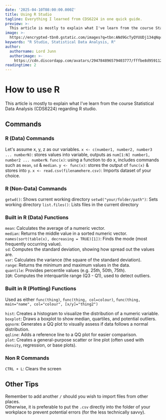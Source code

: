 ```yaml
---
date: '2025-04-10T08:00:00.000Z'
title: Using R Studio
tagline: Everything I learned from CDS6224 in one quick guide.
preview: >-
  This article is mostly to explain what I've learn from the course Statistical Data Analysis (CDS6224) regarding R studio. Think of it as a general guide.
image: >-
  https://encrypted-tbn0.gstatic.com/images?q=tbn:ANd9GcTyQYUUDj134qNqcQ2zONrDr54rCS7Is7JrtQ&s
keywords: "R Studio, Statistical Data Analysis, R"
author:
  authorname: Lord Junn
  authorimage: >-
    https://cdn.discordapp.com/avatars/294784896579403777/fffbe8d9591126d66f8a3b57da81e26a.png?size=4096
readingtime: 2
---
```


# How to use R

This article is mostly to explain what I've learn from the course Statistical Data Analysis (CDS6224) regarding R studio.

## Commands

### R (Data) Commands
Let's assume x, y, z as our variables.
`x <- c(number1, number2, number3 ... numberN)`: stores values into variable, outputs as `num[1:N] number1, number2 ... numberN`.
`func(x)`: using a function to do x, includes commands such as `mean`, `sd` & `median`.
`y <- func(x)`: stores the output of `func(x)` & stores into `y`.
`x <- read.csv(filenamehere.csv)`: Imports dataset of your choice.

### R (Non-Data) Commands
`getwd()`: Shows current working directory
`setwd("your/folder/path")`: Sets working directory
`list.files()`: Lists files in the current directory

### Built in R (Data) Functions
`mean`: Calculates the average of a numeric vector.  
`median`: Returns the middle value in a sorted numeric vector.  
`names(sort(table(x), decreasing = TRUE)[1])`: Finds the mode (most frequently occurring value).  
`sd`: Computes the standard deviation, showing how spread out the values are.  
`var`: Calculates the variance (the square of the standard deviation).  
`range`: Returns the minimum and maximum values in the data.  
`quantile`: Provides percentile values (e.g. 25th, 50th, 75th).  
`IQR`: Computes the interquartile range (Q3 - Q1), used to detect outliers.

### Built in R (Plotting) Functions
Used as either `func(thing)`, `func(thing, col=colour)`, `func(thing, main="name", col="colour", [x/y]="thing2")`

`hist`: Creates a histogram to visualize the distribution of a numeric variable.  
`boxplot`: Draws a boxplot to show median, quartiles, and potential outliers.  
`qqnorm`: Generates a QQ plot to visually assess if data follows a normal distribution.  
`qqline`: Adds a reference line to a QQ plot for easier comparison.  
`plot`: Creates a general-purpose scatter or line plot (often used with `density`, regression, or base plots).

### Non R Commands
`CTRL + L`: Clears the screen

## Other Tips
Remember to add another `/` should you wish to import files from other places.  
Otherwise, it is preferable to put the `.csv` directly into the folder of your workplace to prevent potential errors (for the less technically savvy).





